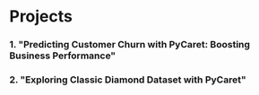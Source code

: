 # Projects

### 1. "Predicting Customer Churn with PyCaret: Boosting Business Performance"
### 2. "Exploring Classic Diamond Dataset with PyCaret"

